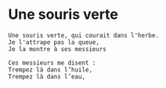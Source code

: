 # Une souris verte

	Une souris verte, qui courait dans l'herbe.
	Je l'attrape pas la queue,  
	Je la montre à ses messieurs

	Ces messieurs me disent : 
	Trempez là dans l’huile, 
	Trempez là dans l’eau,
